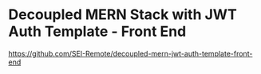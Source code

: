 # Decoupled MERN Stack with JWT Auth Template - Front End

https://github.com/SEI-Remote/decoupled-mern-jwt-auth-template-front-end